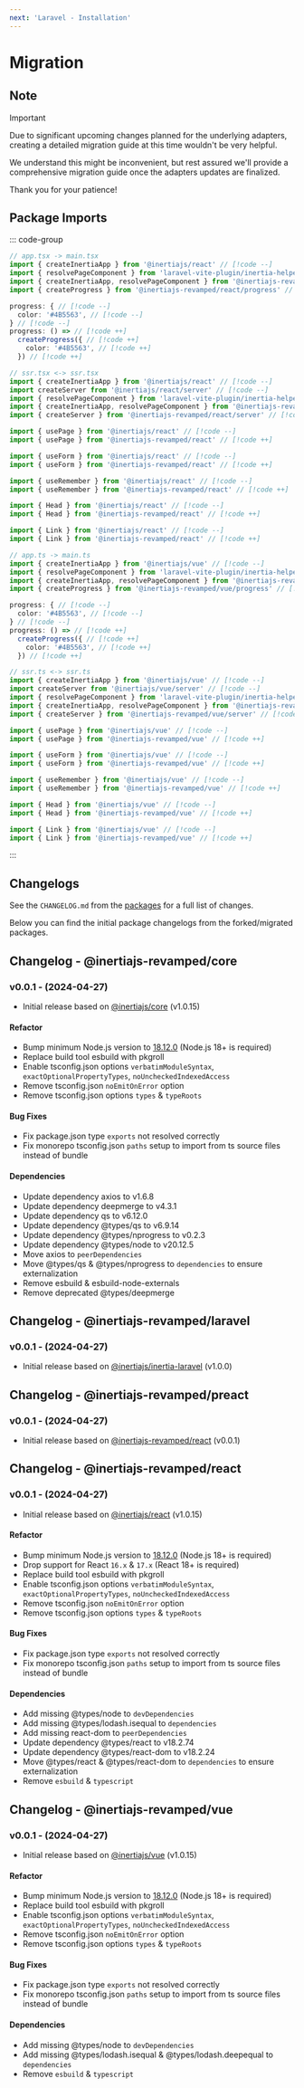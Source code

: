 ```yaml
---
next: 'Laravel - Installation'
---
```


# Migration

## Note

> [!IMPORTANT]
> Due to significant upcoming changes planned for the underlying adapters, creating a detailed migration guide at this time wouldn't be very helpful.
>
> We understand this might be inconvenient, but rest assured we'll provide a comprehensive migration guide once the adapters updates are finalized.
>
> Thank you for your patience!

## Package Imports

::: code-group

```ts [react]
// app.tsx -> main.tsx
import { createInertiaApp } from '@inertiajs/react' // [!code --]
import { resolvePageComponent } from 'laravel-vite-plugin/inertia-helpers' // [!code --]
import { createInertiaApp, resolvePageComponent } from '@inertiajs-revamped/react' // [!code ++]
import { createProgress } from '@inertiajs-revamped/react/progress' // [!code ++]

progress: { // [!code --]
  color: '#4B5563', // [!code --]
} // [!code --]
progress: () => // [!code ++]
  createProgress({ // [!code ++]
    color: '#4B5563', // [!code ++]
  }) // [!code ++]

// ssr.tsx <-> ssr.tsx
import { createInertiaApp } from '@inertiajs/react' // [!code --]
import createServer from '@inertiajs/react/server' // [!code --]
import { resolvePageComponent } from 'laravel-vite-plugin/inertia-helpers' // [!code --]
import { createInertiaApp, resolvePageComponent } from '@inertiajs-revamped/react' // [!code ++]
import { createServer } from '@inertiajs-revamped/react/server' // [!code ++]

import { usePage } from '@inertiajs/react' // [!code --]
import { usePage } from '@inertiajs-revamped/react' // [!code ++]

import { useForm } from '@inertiajs/react' // [!code --]
import { useForm } from '@inertiajs-revamped/react' // [!code ++]

import { useRemember } from '@inertiajs/react' // [!code --]
import { useRemember } from '@inertiajs-revamped/react' // [!code ++]

import { Head } from '@inertiajs/react' // [!code --]
import { Head } from '@inertiajs-revamped/react' // [!code ++]

import { Link } from '@inertiajs/react' // [!code --]
import { Link } from '@inertiajs-revamped/react' // [!code ++]
```

```ts [vue]
// app.ts -> main.ts
import { createInertiaApp } from '@inertiajs/vue' // [!code --]
import { resolvePageComponent } from 'laravel-vite-plugin/inertia-helpers' // [!code --]
import { createInertiaApp, resolvePageComponent } from '@inertiajs-revamped/vue' // [!code ++]
import { createProgress } from '@inertiajs-revamped/vue/progress' // [!code ++]

progress: { // [!code --]
  color: '#4B5563', // [!code --]
} // [!code --]
progress: () => // [!code ++]
  createProgress({ // [!code ++]
    color: '#4B5563', // [!code ++]
  }) // [!code ++]

// ssr.ts <-> ssr.ts
import { createInertiaApp } from '@inertiajs/vue' // [!code --]
import createServer from '@inertiajs/vue/server' // [!code --]
import { resolvePageComponent } from 'laravel-vite-plugin/inertia-helpers' // [!code --]
import { createInertiaApp, resolvePageComponent } from '@inertiajs-revamped/vue' // [!code ++]
import { createServer } from '@inertiajs-revamped/vue/server' // [!code ++]

import { usePage } from '@inertiajs/vue' // [!code --]
import { usePage } from '@inertiajs-revamped/vue' // [!code ++]

import { useForm } from '@inertiajs/vue' // [!code --]
import { useForm } from '@inertiajs-revamped/vue' // [!code ++]

import { useRemember } from '@inertiajs/vue' // [!code --]
import { useRemember } from '@inertiajs-revamped/vue' // [!code ++]

import { Head } from '@inertiajs/vue' // [!code --]
import { Head } from '@inertiajs-revamped/vue' // [!code ++]

import { Link } from '@inertiajs/vue' // [!code --]
import { Link } from '@inertiajs-revamped/vue' // [!code ++]
```

:::

## Changelogs

See the `CHANGELOG.md` from the [packages](https://github.com/inertiajs-revamped/inertia/tree/main/packages) for a full list of changes.

Below you can find the initial package changelogs from the forked/migrated packages.

## Changelog - @inertiajs-revamped/core

### v0.0.1 - (2024-04-27)

- Initial release based on [@inertiajs/core](https://github.com/inertiajs/inertia) (v1.0.15)

#### Refactor

- Bump minimum Node.js version to [18.12.0](https://nodejs.org/en/blog/release/v18.12.0) (Node.js 18+ is required)
- Replace build tool esbuild with pkgroll
- Enable tsconfig.json options `verbatimModuleSyntax`, `exactOptionalPropertyTypes`, `noUncheckedIndexedAccess`
- Remove tsconfig.json `noEmitOnError` option
- Remove tsconfig.json options `types` & `typeRoots`

#### Bug Fixes

- Fix package.json type `exports` not resolved correctly
- Fix monorepo tsconfig.json `paths` setup to import from ts source files instead of bundle

#### Dependencies

- Update dependency axios to v1.6.8
- Update dependency deepmerge to v4.3.1
- Update dependency qs to v6.12.0
- Update dependency @types/qs to v6.9.14
- Update dependency @types/nprogress to v0.2.3
- Update dependency @types/node to v20.12.5
- Move axios to `peerDependencies`
- Move @types/qs & @types/nprogress to `dependencies` to ensure externalization
- Remove esbuild & esbuild-node-externals
- Remove deprecated @types/deepmerge

## Changelog - @inertiajs-revamped/laravel

### v0.0.1 - (2024-04-27)

- Initial release based on [@inertiajs/inertia-laravel](https://github.com/inertiajs/inertia-laravel) (v1.0.0)

## Changelog - @inertiajs-revamped/preact

### v0.0.1 - (2024-04-27)

- Initial release based on [@inertiajs-revamped/react](https://github.com/inertiajs-revamped/inertia) (v0.0.1)

## Changelog - @inertiajs-revamped/react

### v0.0.1 - (2024-04-27)

- Initial release based on [@inertiajs/react](https://github.com/inertiajs/inertia) (v1.0.15)

#### Refactor

- Bump minimum Node.js version to [18.12.0](https://nodejs.org/en/blog/release/v18.12.0) (Node.js 18+ is required)
- Drop support for React `16.x` & `17.x` (React 18+ is required)
- Replace build tool esbuild with pkgroll
- Enable tsconfig.json options `verbatimModuleSyntax`, `exactOptionalPropertyTypes`, `noUncheckedIndexedAccess`
- Remove tsconfig.json `noEmitOnError` option
- Remove tsconfig.json options `types` & `typeRoots`

#### Bug Fixes

- Fix package.json type `exports` not resolved correctly
- Fix monorepo tsconfig.json `paths` setup to import from ts source files instead of bundle

#### Dependencies

- Add missing @types/node to `devDependencies`
- Add missing @types/lodash.isequal to `dependencies`
- Add missing react-dom to `peerDependencies`
- Update dependency @types/react to v18.2.74
- Update dependency @types/react-dom to v18.2.24
- Move @types/react & @types/react-dom to `dependencies` to ensure externalization
- Remove `esbuild` & `typescript`

## Changelog - @inertiajs-revamped/vue

### v0.0.1 - (2024-04-27)

- Initial release based on [@inertiajs/vue](https://github.com/inertiajs/inertia) (v1.0.15)

#### Refactor

- Bump minimum Node.js version to [18.12.0](https://nodejs.org/en/blog/release/v18.12.0) (Node.js 18+ is required)
- Replace build tool esbuild with pkgroll
- Enable tsconfig.json options `verbatimModuleSyntax`, `exactOptionalPropertyTypes`, `noUncheckedIndexedAccess`
- Remove tsconfig.json `noEmitOnError` option
- Remove tsconfig.json options `types` & `typeRoots`

#### Bug Fixes

- Fix package.json type `exports` not resolved correctly
- Fix monorepo tsconfig.json `paths` setup to import from ts source files instead of bundle

#### Dependencies

- Add missing @types/node to `devDependencies`
- Add missing @types/lodash.isequal & @types/lodash.deepequal to `dependencies`
- Remove `esbuild` & `typescript`
